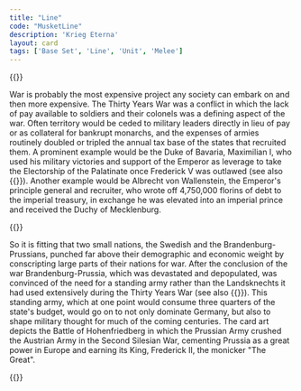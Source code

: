 ```yaml
---
title: "Line"
code: "MusketLine"
description: 'Krieg Eterna'
layout: card
tags: ['Base Set', 'Line', 'Unit', 'Melee']
---
```

{{<card-detail-page code="MusketLine" artwork="Attack of Prussian Infantry by Carl Röchling (1913)" attr="Voltaire, Count Mirabeau, various">}}
<p>
War is probably the most expensive project any society can embark on and then more expensive. The Thirty Years War was a conflict in which the lack of pay available to soldiers and their colonels was a defining aspect of the war. Often territory would be ceded to military leaders directly in lieu of pay or as collateral for bankrupt monarchs, and the expenses of armies routinely doubled or tripled the annual tax base of the states that recruited them. A prominent example would be the Duke of Bavaria, Maximilian I, who used his military victories and support of the Emperor as leverage to take the Electorship of the Palatinate once Frederick V was outlawed (see also {{<cardlink name="Winter King" code="winter-king">}}). Another example would be Albrecht von Wallenstein, the Emperor's principle general and recruiter, who wrote off 4,750,000 florins of debt to the imperial treasury, in exchange he was elevated into an imperial prince and received the Duchy of Mecklenburg.
</p>
{{<card-detail-image file="frederick.jpg" caption="Frederick the Great at the Battle of Zorndorf by Carl Röchling (1904)">}}
<p>
So it is fitting that two small nations, the Swedish and the Brandenburg-Prussians, punched far above their demographic and economic weight by conscripting large parts of their nations for war. After the conclusion of the war Brandenburg-Prussia, which was devastated and depopulated, was convinced of the need for a standing army rather than the Landsknechts it had used extensively during the Thirty Years War (see also {{<cardlink name="Pike" code="landsknecht">}}). This standing army, which at one point would consume three quarters of the state's budget, would go on to not only dominate Germany, but also to shape military thought for much of the coming centuries. The card art depicts the Battle of Hohenfriedberg in which the Prussian Army crushed the Austrian Army in the Second Silesian War, cementing Prussia as a great power in Europe and earning its King, Frederick II, the monicker "The Great".
</p>
{{</card-detail-page>}}